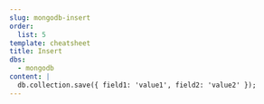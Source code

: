 ```yaml
---
slug: mongodb-insert
order:
  list: 5
template: cheatsheet
title: Insert
dbs:
  - mongodb
content: |
  db.collection.save({ field1: 'value1', field2: 'value2' });
---
```

